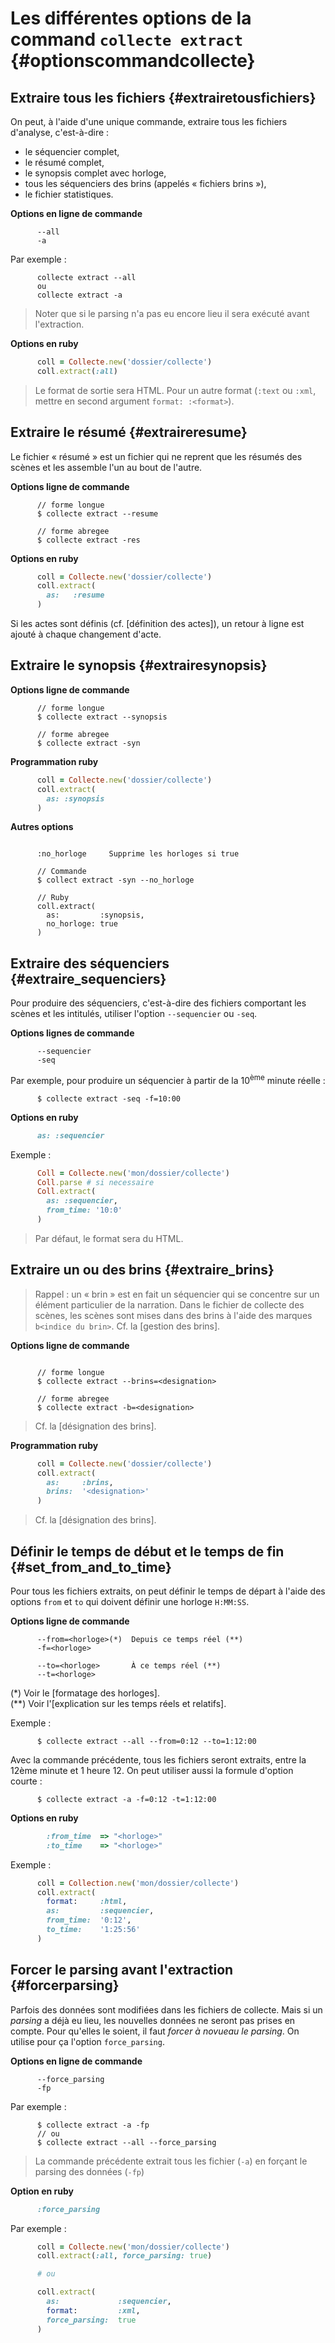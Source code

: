# Les différentes options de la command `collecte extract` {#optionscommandcollecte}

## Extraire tous les fichiers {#extrairetousfichiers}

On peut, à l'aide d'une unique commande, extraire tous les fichiers d'analyse, c'est-à-dire :

* le séquencier complet,
* le résumé complet,
* le synopsis complet avec horloge,
* tous les séquenciers des brins (appelés « fichiers brins »),
* le fichier statistiques.

**Options en ligne de commande**

~~~
      --all
      -a
~~~

Par exemple :

~~~
      collecte extract --all
      ou
      collecte extract -a
~~~

> Noter que si le parsing n'a pas eu encore lieu il sera exécuté avant l'extraction.

**Options en ruby**

~~~ruby
      coll = Collecte.new('dossier/collecte')
      coll.extract(:all)
~~~

> Le format de sortie sera HTML. Pour un autre format (`:text` ou `:xml`, mettre en second argument `format: :<format>`).


## Extraire le résumé {#extraireresume}

Le fichier « résumé » est un fichier qui ne reprent que les résumés des scènes et les assemble l'un au bout de l'autre.

**Options ligne de commande**

~~~
      // forme longue
      $ collecte extract --resume

      // forme abregee
      $ collecte extract -res
~~~

**Options en ruby**

~~~ruby
      coll = Collecte.new('dossier/collecte')
      coll.extract(
        as:   :resume
      )
~~~

Si les actes sont définis (cf. [définition des actes]), un retour à ligne est ajouté à chaque changement d'acte.

## Extraire le synopsis {#extrairesynopsis}

**Options ligne de commande**

~~~
      // forme longue
      $ collecte extract --synopsis

      // forme abregee
      $ collecte extract -syn
~~~

**Programmation ruby**

~~~ruby
      coll = Collecte.new('dossier/collecte')
      coll.extract(
        as: :synopsis
      )
~~~

**Autres options**

~~~

      :no_horloge     Supprime les horloges si true

      // Commande
      $ collect extract -syn --no_horloge

      // Ruby
      coll.extract(
        as:         :synopsis,
        no_horloge: true
      )

~~~

## Extraire des séquenciers {#extraire_sequenciers}

Pour produire des séquenciers, c'est-à-dire des fichiers comportant les scènes et les intitulés, utiliser l'option `--sequencier` ou `-seq`.

**Options lignes de commande**

~~~
      --sequencier
      -seq
~~~

Par exemple, pour produire un séquencier à partir de la 10<sup>ème</sup> minute réelle :

~~~
      $ collecte extract -seq -f=10:00
~~~

**Options en ruby**

~~~ruby
      as: :sequencier
~~~

Exemple :

~~~ruby
      Coll = Collecte.new('mon/dossier/collecte')
      Coll.parse # si necessaire
      Coll.extract(
        as: :sequencier,
        from_time: '10:0'
      )
~~~

> Par défaut, le format sera du HTML.

## Extraire un ou des brins {#extraire_brins}

> Rappel : un « brin » est en fait un séquencier qui se concentre sur un élément particulier de la narration. Dans le fichier de collecte des scènes, les scènes sont mises dans des brins à l'aide des marques `b<indice du brin>`. Cf. la [gestion des brins].

**Options ligne de commande**

~~~

      // forme longue
      $ collecte extract --brins=<designation>

      // forme abregee
      $ collecte extract -b=<designation>

~~~

> Cf. la [désignation des brins].

**Programmation ruby**

~~~ruby
      coll = Collecte.new('dossier/collecte')
      coll.extract(
        as:     :brins,
        brins:  '<designation>'
      )
~~~

> Cf. la [désignation des brins].


## Définir le temps de début et le temps de fin {#set_from_and_to_time}

Pour tous les fichiers extraits, on peut définir le temps de départ à l'aide des options `from` et `to` qui doivent définir une horloge `H:MM:SS`.

**Options ligne de commande**

~~~
      --from=<horloge>(*)  Depuis ce temps réel (**)
      -f=<horloge>

      --to=<horloge>       À ce temps réel (**)
      --t=<horloge>
~~~

(*) Voir le [formatage des horloges].<br>
(**) Voir l'[explication sur les temps réels et relatifs].

Exemple :

~~~
      $ collecte extract --all --from=0:12 --to=1:12:00
~~~

Avec la commande précédente, tous les fichiers seront extraits, entre la 12ème minute et 1 heure 12. On peut utiliser aussi la formule d'option courte :

~~~
      $ collecte extract -a -f=0:12 -t=1:12:00
~~~

**Options en ruby**

~~~ruby
        :from_time  => "<horloge>"
        :to_time    => "<horloge>"
~~~

Exemple :

~~~ruby
      coll = Collection.new('mon/dossier/collecte')
      coll.extract(
        format:     :html,
        as:         :sequencier,
        from_time:  '0:12',
        to_time:    '1:25:56'
      )
~~~

## Forcer le parsing avant l'extraction {#forcerparsing}

Parfois des données sont modifiées dans les fichiers de collecte. Mais si un *parsing* a déjà eu lieu, les nouvelles données ne seront pas prises en compte. Pour qu'elles le soient, il faut *forcer à novueau le parsing*. On utilise pour ça l'option `force_parsing`.

**Options en ligne de commande**

~~~
      --force_parsing
      -fp
~~~

Par exemple :

~~~
      $ collecte extract -a -fp
      // ou
      $ collecte extract --all --force_parsing
~~~

> La commande précédente extrait tous les fichier (`-a`) en forçant le parsing des données (`-fp`)

**Option en ruby**

~~~ruby
      :force_parsing
~~~

Par exemple :

~~~ruby
      coll = Collecte.new('mon/dossier/collecte')
      coll.extract(:all, force_parsing: true)

      # ou

      coll.extract(
        as:             :sequencier,
        format:         :xml,
        force_parsing:  true
      )
~~~
